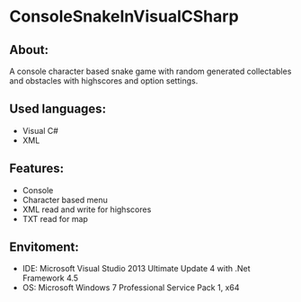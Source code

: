 # ConsoleSnakeInVisualCSharp


About:
------
A console character based snake game with random generated collectables and obstacles with highscores and option settings.


Used languages:
---------------
- Visual C#
- XML


Features:
---------
- Console
- Character based menu
- XML read and write for highscores
- TXT read for map


Envitoment:
-----------
- IDE: Microsoft Visual Studio 2013 Ultimate Update 4 with .Net Framework 4.5
- OS: Microsoft Windows 7 Professional Service Pack 1, x64
